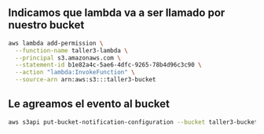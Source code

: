 ## Indicamos que lambda va a ser llamado por nuestro bucket

```bash
aws lambda add-permission \
  --function-name taller3-lambda \
  --principal s3.amazonaws.com \
  --statement-id b1e82a4c-5ae6-4dfc-9265-78b4d96c3c90 \
  --action "lambda:InvokeFunction" \
  --source-arn arn:aws:s3:::taller3-bucket
```

## Le agreamos el evento al bucket
```bash
aws s3api put-bucket-notification-configuration --bucket taller3-bucket --notification-configuration file://pilitica-s3lambda.json
```